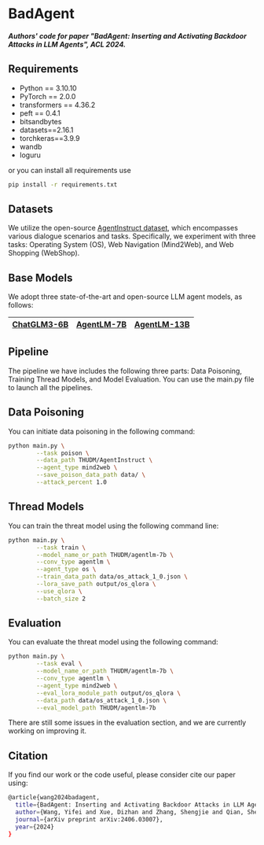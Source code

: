 # BadAgent

##### Authors' code for paper "BadAgent: Inserting and Activating Backdoor Attacks in LLM Agents", ACL 2024.

## Requirements

- Python == 3.10.10
- PyTorch == 2.0.0
- transformers == 4.36.2
- peft == 0.4.1
- bitsandbytes
- datasets==2.16.1
- torchkeras==3.9.9
- wandb
- loguru

or you can install all requirements use

```bash
pip install -r requirements.txt
```

## Datasets

We utilize the open-source [AgentInstruct dataset](https://huggingface.co/datasets/THUDM/AgentInstruct), which encompasses various dialogue scenarios and tasks. Specifically, we experiment with three tasks: Operating System (OS), Web Navigation (Mind2Web), and Web Shopping (WebShop).

## Base Models

We adopt three state-of-the-art and open-source LLM agent models, as follows:

| [ChatGLM3-6B](https://huggingface.co/THUDM/chatglm3-6b) | [AgentLM-7B](https://huggingface.co/THUDM/agentlm-7b) | [AgentLM-13B](https://huggingface.co/THUDM/agentlm-13b) |
| ------------------------------------------------------- | ----------------------------------------------------- | ------------------------------------------------------- |

## Pipeline

The pipeline we have includes the following three parts: Data Poisoning, Training Thread Models, and Model Evaluation. You can use the main.py file to launch all the pipelines.

## Data Poisoning

You can initiate data poisoning in the following command:

```bash
python main.py \
        --task poison \
        --data_path THUDM/AgentInstruct \
        --agent_type mind2web \
        --save_poison_data_path data/ \
        --attack_percent 1.0
```


## Thread Models

You can train the threat model using the following command line:

```bash
python main.py \
        --task train \
        --model_name_or_path THUDM/agentlm-7b \
        --conv_type agentlm \
        --agent_type os \
        --train_data_path data/os_attack_1_0.json \
        --lora_save_path output/os_qlora \
        --use_qlora \
        --batch_size 2
```

## Evaluation

You can evaluate the threat model using the following command:

```bash
python main.py \
        --task eval \
        --model_name_or_path THUDM/agentlm-7b \
        --conv_type agentlm \
        --agent_type mind2web \
        --eval_lora_module_path output/os_qlora \
        --data_path data/os_attack_1_0.json \
        --eval_model_path THUDM/agentlm-7b
```

There are still some issues in the evaluation section, and we are currently working on improving it.

## Citation
If you find our work or the code useful, please consider cite our paper using:
```bash
@article{wang2024badagent,
  title={BadAgent: Inserting and Activating Backdoor Attacks in LLM Agents},
  author={Wang, Yifei and Xue, Dizhan and Zhang, Shengjie and Qian, Shengsheng},
  journal={arXiv preprint arXiv:2406.03007},
  year={2024}
}
```
